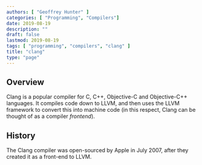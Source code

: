 ```yaml
---
authors: [ "Geoffrey Hunter" ]
categories: [ "Programming", "Compilers"]
date: 2019-08-19
description: ""
draft: false
lastmod: 2019-08-19
tags: [ "programming", "compilers", "clang" ]
title: "clang"
type: "page"
---
```


## Overview

Clang is a popular compiler for C, C++, Objective-C and Objective-C++ languages. It compiles code down to LLVM, and then uses the LLVM framework to convert this into machine code (in this respect, Clang can be thought of as a compiler _frontend_).

## History

The Clang compiler was open-sourced by Apple in July 2007, after they created it as a front-end to LLVM.